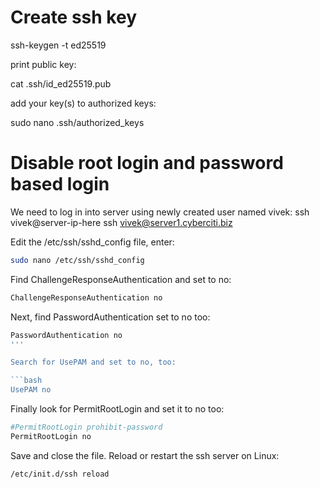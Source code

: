 ---
---

# Create ssh key

ssh-keygen -t ed25519

print public key:

cat .ssh/id_ed25519.pub

add your key(s) to authorized keys:

sudo nano .ssh/authorized_keys

# Disable root login and password based login

We need to log in into server using newly created user named vivek:
ssh vivek@server-ip-here
ssh vivek@server1.cyberciti.biz

Edit the /etc/ssh/sshd_config file, enter:

```bash
sudo nano /etc/ssh/sshd_config
```

Find ChallengeResponseAuthentication and set to no:

```bash
ChallengeResponseAuthentication no
```

Next, find PasswordAuthentication set to no too:

```bash
PasswordAuthentication no
'''

Search for UsePAM and set to no, too:

```bash
UsePAM no
```

Finally look for PermitRootLogin and set it to no too:

```bash
#PermitRootLogin prohibit-password
PermitRootLogin no
```

Save and close the file. Reload or restart the ssh server on Linux:

```bash
/etc/init.d/ssh reload
```
